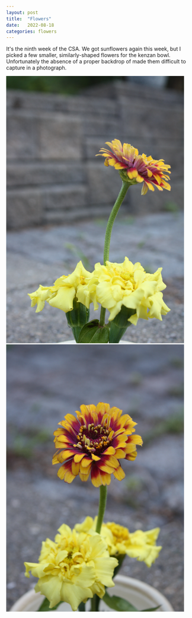 ```yaml
---
layout: post
title:  "Flowers"
date:   2022-08-18
categories: flowers
---
```


It's the ninth week of the CSA. We got sunflowers again this week, but I picked a few smaller, similarly-shaped flowers for the kenzan bowl. Unfortunately the absence of a proper backdrop of made them difficult to capture in a photograph.

<img src="/img/2022-08-18-flowers-2.jpg" alt="Flower arrangement" style="max-width: 50vw"/>

<img src="/img/2022-08-18-flowers-1.jpg" alt="Flower arrangement" style="max-width: 50vw"/>
